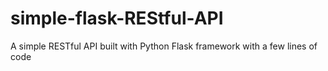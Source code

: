 # simple-flask-REStful-API
A simple RESTful API built with Python Flask framework with a few lines of code
